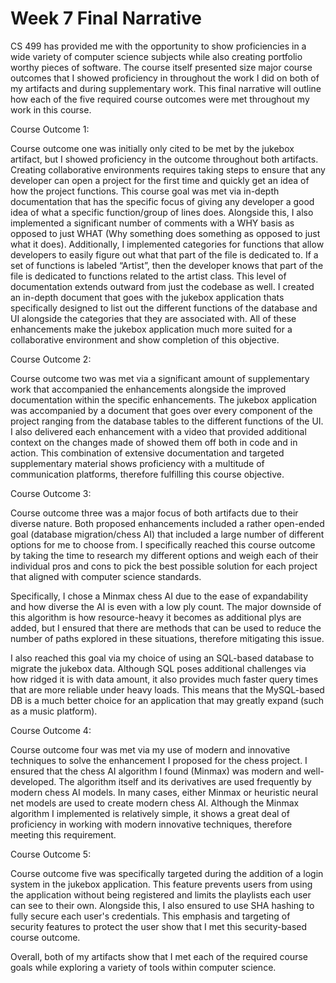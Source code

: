 # Week 7 Final Narrative

CS 499 has provided me with the opportunity to show proficiencies in a wide variety of computer science subjects while also creating portfolio worthy pieces of software. The course itself presented size major course outcomes that I showed proficiency in throughout the work I did on both of my artifacts and during supplementary work. This final narrative will outline how each of the five required course outcomes were met throughout my work in this course.

Course Outcome 1:

Course outcome one was initially only cited to be met by the jukebox artifact, but I showed proficiency in the outcome throughout both artifacts. Creating collaborative environments requires taking steps to ensure that any developer can open a project for the first time and quickly get an idea of how the project functions. This course goal was met via in-depth documentation that has the specific focus of giving any developer a good idea of what a specific function/group of lines does. Alongside this, I also implemented a significant number of comments with a WHY basis as opposed to just WHAT (Why something does something as opposed to just what it does). Additionally, I implemented categories for functions that allow developers to easily figure out what that part of the file is dedicated to. If a set of functions is labeled “Artist”, then the developer knows that part of the file is dedicated to functions related to the artist class. This level of documentation extends outward from just the codebase as well. I created an in-depth document that goes with the jukebox application thats specifically designed to list out the different functions of the database and UI alongside the categories that they are associated with. All of these enhancements make the jukebox application much more suited for a collaborative environment and show completion of this objective.

Course Outcome 2:

Course outcome two was met via a significant amount of supplementary work that accompanied the enhancements alongside the improved documentation within the specific enhancements. The jukebox application was accompanied by a document that goes over every component of the project ranging from the database tables to the different functions of the UI. I also delivered each enhancement with a video that provided additional context on the changes made of showed them off both in code and in action. This combination of extensive documentation and targeted supplementary material shows proficiency with a multitude of communication platforms, therefore fulfilling this course objective.

Course Outcome 3:

Course outcome three was a major focus of both artifacts due to their diverse nature. Both proposed enhancements included a rather open-ended goal (database migration/chess AI) that included a large number of different options for me to choose from. I specifically reached this course outcome by taking the time to research my different options and weigh each of their individual pros and cons to pick the best possible solution for each project that aligned with computer science standards.

Specifically, I chose a Minmax chess AI due to the ease of expandability and how diverse the AI is even with a low ply count. The major downside of this algorithm is how resource-heavy it becomes as additional plys are added, but I ensured that there are methods that can be used to reduce the number of paths explored in these situations, therefore mitigating this issue.

I also reached this goal via my choice of using an SQL-based database to migrate the jukebox data. Although SQL poses additional challenges via how ridged it is with data amount, it also provides much faster query times that are more reliable under heavy loads. This means that the MySQL-based DB is a much better choice for an application that may greatly expand (such as a music platform).

Course Outcome 4:

Course outcome four was met via my use of modern and innovative techniques to solve the enhancement I proposed for the chess project. I ensured that the chess AI algorithm I found (Minmax) was modern and well-developed. The algorithm itself and its derivatives are used frequently by modern chess AI models. In many cases, either Minmax or heuristic neural net models are used to create modern chess AI. Although the Minmax algorithm I implemented is relatively simple, it shows a great deal of proficiency in working with modern innovative techniques, therefore meeting this requirement.

Course Outcome 5:

Course outcome five was specifically targeted during the addition of a login system in the jukebox application. This feature prevents users from using the application without being registered and limits the playlists each user can see to their own. Alongside this, I also ensured to use SHA hashing to fully secure each user's credentials. This emphasis and targeting of security features to protect the user show that I met this security-based course outcome.

Overall, both of my artifacts show that I met each of the required course goals while exploring a variety of tools within computer science. 
